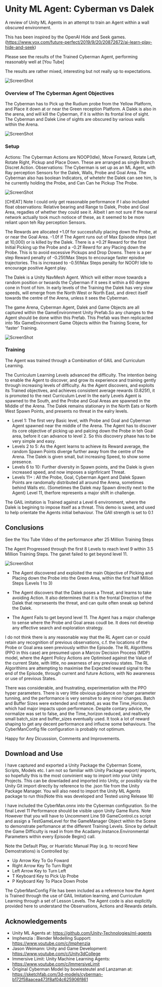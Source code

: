 # Unity ML Agent: Cyberman vs Dalek

A review of Unity ML Agents in an attempt to train an Agent within a wall obscured environment. 

This has been inspired by the OpenAI Hide and Seek games. (https://www.vox.com/future-perfect/2019/9/20/20872672/ai-learn-play-hide-and-seek) 

Please see the results of the Trained Cyberman Agent, performing reasonably well at [You Tube]

The results are rather mixed, interesting but not really up to expectations.  

![ScreenShot](MainScene.PNG)

### Overview of The Cyberman Agent Objectives
The Cyberman has to Pick up the Rudium probe from the Yellow Platform, and Place it down at or near the Green reception Platform.  A Dalek is also in the arena, and will kill the Cyberman, if it is within its frontal line of sight.  The Cyberman and Dalek Line of sights are obscured by various walls within the Arena. 

![ScreenShot](General.PNG)

### Setup
Actions: The Cyberman Actions are NOOP(Idle), Move Forward, Rotate Left, Rotate Right, Pickup and Place Down.  These are arranged as  single Branch Discret Action. 
Observations: The Cyberman is set up as an ML Agent, with Ray perception Sensors for the Dalek, Walls, Probe and Goal Area. The Cyberman also has boolean Indicators, of whetehr the Dalek can see him, Is he currently holding the Probe, and Can Can he Pickup The Probe.

![ScreenShot](RaySense.png)

[CHEAT] Note I could only get reasonable performance if I also included float observations: Relative bearing and Range to Dalek, Probe and Goal Area, regadles of whether they could see it. Albeit I am not sure if the nueral network actually took much notioce of these, as it seemed to be more reliant upon teh Ray perception Sensors. 

The Rewards are allocated +1.0f for successfully placing down the Probe, at or near the Goal Area. -1.0f if The Agent runs out of Max Episode steps (set at 10,000) or is killed by the Dalek.  There is a +0.2f Reward for the first Initial Picking up the Probe and a -0.2f Rewrd for any Placing down the Probe. This is to avoid excessive Pickups and Drop Downs.  There is a per step Reward penalty of -0.25f/Max Steps to encourage faster episdoe trajectories. Ths is increased to -0.5f/Max Steps penalty for NOOP/ Idle to encourage positive Agent play.   


The Dalek is a Unity NavMesh Agent. Which will either move towards a random position or twoards the Cyberman if it sees it within a 60 degree cone in front of him.  In early levels of the Training the Dalek has very slow speeds, will emerge from the North West or North East, and direct itself towards the centre of the Arena, unless it sees the Cyberman.

The game Arena, Cyberman Agent, Dalek and Game Objects are all captured within the GameEnvironment Unity Prefab.So any changes to the Agent should be done within this Prefab. This Prefab was then replicacted into 16x GameEnvironment Game Objects within the Training Scene, for 'faster' Training.  

![ScreenShot](Multiple.PNG)

### Training 
The Agent was trained through a Combination of GAIL and Curriculum Learning. 

The Curriculum Learning Levels advanced the difficulty. The intention being to enable the Agent to discover, and grow its experience and training gently through increasing levels of difficulty.  As the Agent discovers, and exploits its Trained objectives, and achieves consistent average rewards (0.825f), it is promoted to the next Curriculum Level
In the early Levels Agent is spawned to the South, and the Probe and Goal Areas are spawned in the Middle of the Arena. The Dalek remains stationary in the North Eats or North West Spawn Points, and presents no threat in the ealry levels.

- Level 1:  The first very Basic level, with Probe and Goal and Cyberman Agent spawned near the middle of the Arena. The Agent has to discover its core objective of picking up and palcing down the Probe in teh Goal area, before it can advance to level 2.  So this discovery phase has to be very simple and easy. 
- Levels 2 to 5:  As the Agent learns to achieve its Reward average, the random Spawn Points diverge further away from the centre of the Arena. The Dalek is given small, but increasing Speed, to show some presence. 
- Levels 6 to 10:  Further diversity in Spawn points, and the Dalek is given increased speed, and now imposes a signfiricant Threat.
- Levels 11+ : All the Probe, Goal, Cyberman Agent and Dalek Spawn Points are randomally distributed all around the Arena, sometimes behind Walls etc. (Sometimes the Dalek may Spawn directly next to the Agent)  Level 11, therfore represents a major shift in challenge.

The GAIL imitation is Trained against a Level 6 environment, where the Dalek is begining to impose itself as a threat. This demo is saved, and used to help orientate the Agents initial behaviour. The GAIl strength is set to 0.1

## Conclusions

See the You Tube Video of the performance after 25 Million Training Steps

The Agent Progressed through the first 8 Levels to reach level 9 within 3.5 Million Training Steps. The ganet failed to get beyond level 11. 

![ScreenShot](TrainingProfile.PNG)

- The Agent discovered and exploited the main Objective of Picking and Placing down the Probe into the Green Area, within the first half Million Steps (Levels 1 to 3)

- The Agent discovers that the Dalek poses a Threat, and learns to take avoiding Action. It also determines that it is the frontal Direction of the Dalek that reprsesents the threat, and can quite often sneak up behind the Dalek.   

- The Agent Fails to get beyond level 11. The Agent has a major challenge to sense where the Probe and Goal areas coudl be. It does not develop any effective search and exploration strategy.  

I do not think there is any reasonable way that the RL Agent can or could retain any recognition of previous observations, c.f. the locations of the Probe or Goal area seen previously within the Episode.  The RL Algorithms (PPO in this case) are presumed upon a Marcov Decision Process (MDP) model, where the Agent Policy Actions are Optimised against the Value of the current State, with little, no awarness of any previosu states. The RL Algorithims are attempting to maximise the Expected reward signal to the end of the Episode, through current and future Actions, with No awareness or use of previous States.  

There was considerable, and frustrating, experimentation with the PPO hyper parameters. There is very little obvious guidance on hyper parameter tunning, and the performance is very sensitve to any minor changes.  Batch and Buffer Sizes were extended and retrated, as was the Time_Horizon, which had major impacts upon  performance.  Despite contary advice, the normalize was set to false, and the Time_horizon reduced, and realtively small batch_size and buffer_sizes eventually used. It took a lot of reward shaping to get any decent performance and influcne some behaviours.  The CyberManConfig file configuration is probably not optimum.    

Happy for Any Dicusssion, Comments and Improvements.

## Download and Use ##

I have captured and exported a Unity Package the Cyberman Scene, Scripts, Models etc. I am not so familiar with Unity Package export/ imports, so hopefully this is the most convinient way to import into your Unity Projects.  This can be downladed and imported into Unity, or possibly via the Unity Git import directly by reference to the .json file from the Unity Package Manager.  You will also need to import the Unity ML Agents package to run this(Note this was developed and Tested using Release 18)

I have included the CyberMan.onnx into the Cyberman configuration. So the final Level 11 Performance should be visible upon Unity Game Runs. Note However that you will have to Uncomment Line 59 GameControl.cs script and assign a TestGameLevel for the GameManager Object within the Scene to demonstrate perfomance at the different Training Levels. Since by default the Game Difficulty is read in from the Acadamy.Instance.Environmental Parameters within every Episode Begin() call.  

Note the Default Play, or Hueristic Manual Play (e.g. to record New Demostrations) is Controlled by:
- Up Arrow Key To Go Foward
- Right Arrow Key To Turn Right
- Left Arrow Key to Turn Left
- T Keyboard Key to Pick Up Probe
- P Keyboard Key To Place Down Probe 

The CyberManConfig File has been included as a reference how the Agent is Trained through the use of GAIL  Imitation learning, and Curriculum Learning through a set of Lesson Levels.  The Agent code is also explicitly provided here to understand the Observations, Actions and Rewards details. 

## Acknowledgements ## 

- Unity ML Agents at:  https://github.com/Unity-Technologies/ml-agents
- Imphenzia : Blender Modelling Support: https://www.youtube.com/c/Imphenzia
- Jason Weimann: Unity and Game Development: https://www.youtube.com/c/Unity3dCollege
- Immersive Limit: Unity Machine Learning Agents: https://www.youtube.com/c/ImmersiveLimit
- Original Cyberman Model by bowiesteutel and Lanzaman at: https://sketchfab.com/3d-models/cyberman-b172f58aacea473f8af04c625906f861
